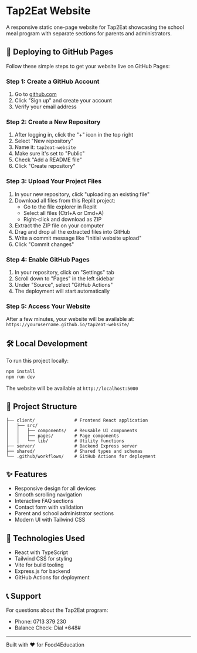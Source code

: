 # Tap2Eat Website

A responsive static one-page website for Tap2Eat showcasing the school meal program with separate sections for parents and administrators.

## 🚀 Deploying to GitHub Pages

Follow these simple steps to get your website live on GitHub Pages:

### Step 1: Create a GitHub Account
1. Go to [github.com](https://github.com)
2. Click "Sign up" and create your account
3. Verify your email address

### Step 2: Create a New Repository
1. After logging in, click the "+" icon in the top right
2. Select "New repository"
3. Name it: `tap2eat-website`
4. Make sure it's set to "Public"
5. Check "Add a README file"
6. Click "Create repository"

### Step 3: Upload Your Project Files
1. In your new repository, click "uploading an existing file"
2. Download all files from this Replit project:
   - Go to the file explorer in Replit
   - Select all files (Ctrl+A or Cmd+A)
   - Right-click and download as ZIP
3. Extract the ZIP file on your computer
4. Drag and drop all the extracted files into GitHub
5. Write a commit message like "Initial website upload"
6. Click "Commit changes"

### Step 4: Enable GitHub Pages
1. In your repository, click on "Settings" tab
2. Scroll down to "Pages" in the left sidebar
3. Under "Source", select "GitHub Actions"
4. The deployment will start automatically

### Step 5: Access Your Website
After a few minutes, your website will be available at:
`https://yourusername.github.io/tap2eat-website/`

## 🛠️ Local Development

To run this project locally:

```bash
npm install
npm run dev
```

The website will be available at `http://localhost:5000`

## 📁 Project Structure

```
├── client/               # Frontend React application
│   ├── src/
│   │   ├── components/   # Reusable UI components
│   │   ├── pages/        # Page components
│   │   └── lib/          # Utility functions
├── server/               # Backend Express server
├── shared/               # Shared types and schemas
└── .github/workflows/    # GitHub Actions for deployment
```

## ✨ Features

- Responsive design for all devices
- Smooth scrolling navigation
- Interactive FAQ sections
- Contact form with validation
- Parent and school administrator sections
- Modern UI with Tailwind CSS

## 🎨 Technologies Used

- React with TypeScript
- Tailwind CSS for styling
- Vite for build tooling
- Express.js for backend
- GitHub Actions for deployment

## 📞 Support

For questions about the Tap2Eat program:
- Phone: 0713 379 230
- Balance Check: Dial *648#

---

Built with ❤️ for Food4Education
